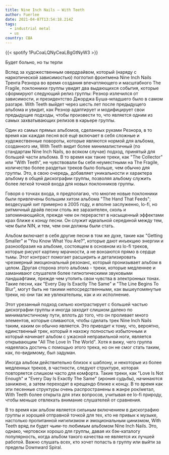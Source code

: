 ```yaml
---
title: Nine Inch Nails — With Teeth
author: Fuerlee
date: 2021-04-07T13:54:18.214Z
tags:
  - industrial metal
  - us
country: США
---
```

{{< spotify 1PuCoaLQNyCeaLBgGtNyW3 >}}

Будет больно, но ты терпи



Вслед за художественным овердрайвом, который (наряду с наркотической зависимостью) поглотил фронтмена Nine Inch Nails Трента Резнора во время создания впечатляющего и масштабного The Fragile, поклонники группы увидят два выдающихся события, которые сформируют следующий релиз группы: Резнор излечился от зависимости, и президентство Джорджа Буша-младшего было в самом разгаре. With Teeth выйдет через шесть лет после предыдущего альбома и увидит, как Резнор адаптирует и модифицирует свои предыдущие подходы, чтобы произвести то, что является одним из самых захватывающих релизов в карьере группы.



Один из самых прямых альбомов, сделанных руками Резнора, в то время как каждая песня всё ещё включает в себя сложные и художественные повороты, которые являются нормой для альбома, созданного им, With Teeth видит более минималистичный (по стандартам Nine Inch Nails, во всяком случае) подход, принятый для большей части альбома. В то время как такие треки, как "The Collector" или "With Teeth", не чувствовали бы себя неуместными на The Fragile, количество более раздетых треков было больше, чем обычно для группы. Это, в свою очередь, добавляет уникальности и характера альбому в общей дискографии группы, позволяя альбому служить более легкой точкой входа для новых поклонников группы.



Говоря о точках входа, я предполагаю, что многие новые поклонники были привлечены большим хитом альбома "The Hand That Feeds"; вездесущий хит примерно в 2005 году, и вполне заслуженно, lo-fi, но ритмичный драйв песни столь же заразителен, сколь и запоминающийся, прежде чем он перерастет в насыщенный эффектами крах ближе к концу песни. Он служит идеальной серединой между тем, чем были NIN, и тем, чем они должны были стать.



Альбом включает в себя другие песни в том же духе, такие как "Getting Smaller" и "You Know What You Are?", которые дают инъекцию энергии и разнообразия на альбоме, состоящем в основном из lo-fi треков, которые рисуют картину мрачности, а не вонзаются прямо в сердце тьмы. Этот контраст помогает расширить и детализировать чрезмерный эмоциональный резонанс, который пронизывает альбом в целом. Другая сторона этого альбома - треки, которые медленнее и заманивают слушателя более гипнотическими звуковыми ландшафтами, прежде чем утопить свои чувства в электронных тонах. Такие песни, как "Every Day Is Exactly The Same" и "The Line Begins To Blur", могут быть не такими непосредственными, как вышеупомянутые треки, но они так же увлекательны, как и их исполнение.



Этот урезанный подход сильно контрастирует с большей частью дискографии группы и иногда заходит слишком далеко по минималистичному пути, вплоть до того, что он проливает много элементов, которые сливаются, чтобы сделать трек Nine Inch Nails таким, каким он обычно является. Это приводит к тому, что, вероятно, единственный трек, который я нахожу полностью избыточным и который начинает альбом с ужасной неправильной ноги, является открывающим "All The Love In The World". Хотя я вижу, чего группа надеялась достичь с помощью этого трека, но он не смог стать таким, как, по-видимому, был задуман.



Иногда альбом действительно близок к шаблону, и некоторые из более медленных треков, в частности, следуют структуре, которая повторяется слишком часто для комфорта. Такие треки, как "Love Is Not Enough" и "Every Day Is Exactly The Same" (ирония судьбы), начинаются занижено, а затем переходят в крещендо ближе к концу. В то время как эти песенные структуры очень распространены в жанре рок/метал, With Teeth более открыта для этих вопросов, учитывая ее lo-fi природу, чтобы меньше отвлекать внимание слушателей от сравнения.



В то время как альбом является сильным включением в дискографию группы и хорошей отправной точкой для тех, кто не привык к музыке, настолько пропитанной нигилизмом и эмоциональным цинизмом, With Teeth вряд ли будет чьим-то любимым альбомом Nine Inch Nails. Это, однако, чертовски хорошо для группы, давая их бэк-каталогу популярность, когда альбом такого качества не является их лучшей работой. Важно слушать всех, кто хочет попасть в группу или выйти за пределы Downward Spiral.